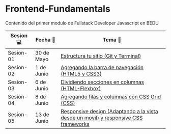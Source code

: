 # Frontend-Fundamentals
Contenido del primer modulo de Fullstack Developer Javascript en BEDU

| Sesion :computer: | Fecha :floppy_disk: | Tema :crystal_ball: | 
| ------------- |------------- | ------------- |
| Sesion-01 | 30 de Mayo | [Estructura tu sitio (Git y Terminal)](https://github.com/mibarra24/Frontend-Fundamentals/tree/main/sesion-01) |
| Sesion-02 | 1 de Junio | [Agregando la barra de navegación (HTML5 y CSS3)](https://github.com/mibarra24/Frontend-Fundamentals/tree/main/sesion-02) |
| Sesion-03 | 6 de Junio | [Dividiendo secciones en columnas (HTML-Flexbox)](https://github.com/mibarra24/Frontend-Fundamentals/tree/main/sesion-03) |
| Sesion-04 | 8 de Junio | [Agregando filas y columnas con CSS Grid (CSS)](https://github.com/mibarra24/Frontend-Fundamentals/tree/main/sesion-04) |
| Sesion-05 | 13 de Junio | [Responsive design (Adaptando a la vista desde un movil) y responsive CSS frameworks](https://github.com/mibarra24/Frontend-Fundamentals/tree/main/sesion-05) |